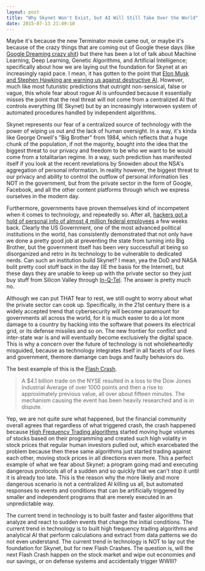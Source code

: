 ```yaml
---
layout: post
title: "Why Skynet Won't Exist, but AI Will Still Take Over the World"
date: 2015-07-13 21:49:10
---
```


Maybe it's because the new Terminator movie came out, or maybe it's because of the crazy things that are coming out of Google these days (like [Google Dreaming crazy shit](http://gizmodo.com/these-are-the-incredible-day-dreams-of-artificial-neura-1712226908)) but there has been a lot of talk about Machine Learning, Deep Learning, Genetic Algorithms, and Artificial Intelligence; specifically about how we are laying out the foundation for Skynet at an increasingly rapid pace. I mean, it has gotten to the point that [Elon Musk and Stephen Hawking are warning us against destructive AI](http://www.techworld.com/news/startups/stephen-hawking-elon-musk-warn-about-rise-of-ai-3593491/). However, much like most futuristic predictions that outright non-sensical, false or vague, this whole fear about rogue AI is unfounded because it essentially misses the point that the real threat will not come from a centralized AI that controls everything (IE Skynet) but by an increasingly interwoven system of automated procedures handled by independent algorithms. 

Skynet represents our fear of a centralized source of technology with the power of wiping us out and the lack of human oversight. In a way, it's kinda like George Orwell's "Big Brother" from 1984, which reflects that a huge chunk of the population, if not the majority, bought into the idea that the biggest threat to our privacy and freedom to be who we want to be would come from a totalitarian regime. In a way, such prediction has manifested itself if you look at the recent revelations by Snowden about the NSA's aggregation of personal information. In reality however, the biggest threat to our privacy and ability to control the outflow of personal information lies NOT in the government, but from the private sector in the form of Google, Facebook, and all the other content platforms through which we express ourselves in the modern day. 

Furthermore, governments have proven themselves kind of incompetent when it comes to technology, and repeatedly so. After all, [hackers got a hold of personal info of almost 4 million federal employees](http://www.forbes.com/sites/katevinton/2015/06/04/4-million-federal-employees-personal-information-stolen-in-data-breach/) a few weeks back. Clearly the US Government, one of the most advanced political institutions in the world, has consistently demonstrated that not only have we done a pretty good job at preventing the state from turning into Big Brother, but the government itself has been very successfull at being so disorganized and retro in its technology to be vulnerable to dedicated nerds. Can such an institution build Skynet? I mean, yea the DoD and NASA bulit pretty cool stuff back in the day (IE the basis for the Internet), but these days they are unable to keep up with the private sector so they just buy stuff from Silicon Valley through [In-Q-Tel](https://en.wikipedia.org/wiki/In-Q-Tel). The answer is pretty much no.

Although we can put THAT fear to rest, we still ought to worry about what the private sector can cook up. Specifically, in the 21st century there is a widely accepted trend that cybersecurity will become paramount for governments all across the world, for it is much easier to do a lot more damage to a country by hacking into the software that powers its electrical grid, or its defense missiles and so on. The new frontier for conflict and inter-state war is and will eventually become exclusively the digital space. This is why a concern over the future of technology is not wholeheartedly misguided, because as technology integrates itself in all facets of our lives and government, themore damange can bugs and faulty behaviors do. 

The best example of this is the [Flash Crash](https://en.wikipedia.org/wiki/Flash_crash). 

>A $4.1 billion trade on the NYSE resulted in a loss to the Dow Jones Industrial Average of over 1000 points and then a rise to approximately previous value, all over about fifteen minutes. The mechanism causing the event has been heavily researched and is in dispute.

Yep, we are not quite sure what happened, but the financial community overall agrees that regardless of what triggered crash, the crash happened because [High Frequency Trading algorithms](https://en.wikipedia.org/wiki/High-frequency_trading) started moving huge volumes of stocks based on their programming and created such high volatity in stock prices that regular human investors pulled out, which exarcebated the problem because then these same algorithms just started trading against each other, moving stock prices in all directions even more. This a perfect example of what we fear about Skynet: a program going mad and executing dangerous protocols all of a sudden and so quickly that we can't stop it until it is already too late. This is the reason why the more likely and more dangerous scenario is not a centralized AI killing us all, but automated responses to events and conditions that can be artificially triggered by smaller and independent programs that are merely executed in an unpredictable way.

The current trend in technology is to built faster and faster algorithms that analyze and react to sudden events that change the initial conditions. The current trend in technology is to built high frequency trading algorithms and analytical AI that perform calculations and extract from data patterns we do not even understand. The current trend in technology is NOT to lay out the foundation for Skynet, but for new Flash Crashes. The question is, will the next Flash Crash happen on the stock market and wipe out economies and our savings, or on defense systems and accidentally trigger WWIII?
